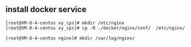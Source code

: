 ## install docker service

```
[root@VM-8-4-centos xy_cps]# mkdir /etc/nginx
[root@VM-8-4-centos xy_cps]# cp -R ./docker/nginx/conf/  /etc/nginx/
```

```
[root@VM-8-4-centos nginx]# mkdir /var/log/nginx/
```

